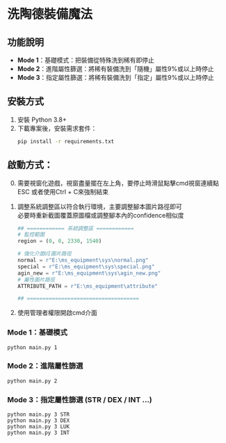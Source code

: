 # 洗陶德裝備魔法

## 功能說明
- **Mode 1**：基礎模式：把裝備從特殊洗到稀有即停止  
- **Mode 2**：進階屬性篩選：將稀有裝備洗到「隨機」屬性9%或以上時停止  
- **Mode 3**：指定屬性篩選：將稀有裝備洗到「指定」屬性9%或以上時停止

## 安裝方式
1. 安裝 Python 3.8+  
2. 下載專案後，安裝需求套件：
   ```bash
   pip install -r requirements.txt
    ```
## 啟動方式：
0. 需要視窗化遊戲，視窗盡量擺在左上角，要停止時滑鼠點擊cmd視窗連續點ESC 或者使用Ctrl + C來強制結束
1. 調整系統調整區以符合執行環境，主要調整腳本圖片路徑即可  
必要時重新截圖覆蓋原圖檔或調整腳本內的confidence相似度
    ```python
    ## ============ 系統調整區 ============
    # 監控範圍
    region = (0, 0, 2330, 1540)

    # 強化介面UI圖片路徑
    normal = r"E:\ms_equipment\sys\normal.png"
    special = r"E:\ms_equipment\sys\special.png"
    agin_new = r"E:\ms_equipment\sys\agin_new.png"
    # 屬性圖片路徑
    ATTRIBUTE_PATH = r"E:\ms_equipment\attribute"

    ## ====================================
    ```

2. 使用管理者權限開啟cmd介面

### Mode 1：基礎模式
```
python main.py 1
```

### Mode 2：進階屬性篩選
```
python main.py 2
```
### Mode 3：指定屬性篩選 (STR / DEX / INT ...)
```
python main.py 3 STR
python main.py 3 DEX
python main.py 3 LUK
python main.py 3 INT
```


